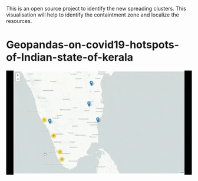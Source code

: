 This is an open source project to identify the new spreading clusters. This visualisation will help to identify the containtment zone and localize the resources.

# Geopandas-on-covid19-hotspots-of-Indian-state-of-kerala

![Demo](https://github.com/AjayanN/Geopandas-on-covid19-hotspots-of-Indian-state-of-kerala/blob/master/demo.gif)
